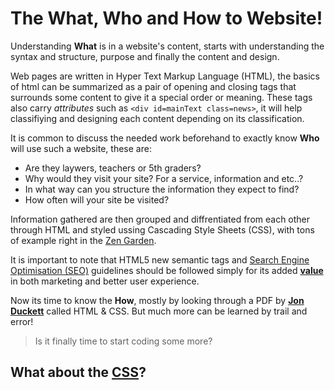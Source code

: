 # The What, Who and How to Website!

Understanding **What** is in a website's content, starts with understanding the syntax and structure, purpose and finally the content and design.

Web pages are written in Hyper Text Markup Language (HTML), the basics of html can be summarized as a pair of opening and closing tags that surrounds some content to give it a special order or meaning. These tags also carry *attributes* such as `<div id=mainText class=news>`, it will help classifiying and designing each content depending on its classification.

It is common to discuss the needed work beforehand to exactly know **Who** will use such a website, these are: 
* Are they laywers, teachers or 5th graders?
* Why would they visit your site? For a service, information and etc..?
* In what way can you structure the information they expect to find?
* How often will your site be visited?

Information gathered are then grouped and diffrentiated from each other through HTML and styled ussing Cascading Style Sheets (CSS), with tons of example right in the [Zen Garden](http://www.csszengarden.com/).

It is important to note that HTML5 new semantic tags and [Search Engine Optimisation (SEO)](https://moz.com/beginners-guide-to-seo) guidelines should be followed simply for its added **[value](https://www.reliablesoft.net/what-is-search-engine-optimization-and-why-is-it-important/)** in both marketing and better user experience.

Now its time to know the **How**, mostly by looking through a PDF by **[Jon Duckett](https://wtf.tw/ref/duckett.pdf)** called HTML & CSS. But much more can be learned by trail and error!

> Is it finally time to start coding some more?

## What about the [CSS](https://abukhalil95.github.io/learning-journal/zen_1)?


